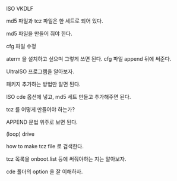 ISO VKDLF

md5 파일과 tcz 파일은 한 세트로 되어 있다.

md5 파일을 만들어 줘야 한다.

cfg 파일 수정

aterm 을 설치하고 싶으며 그렇게 쓰면 된다. cfg 파일 append 뒤에 써준다.

UltraISO 프로그램을 알아보자.

패키지 추가하는 방법만 알면 된다.

ISO cde 옵션에 넣고, md5 세트 만들고 추가해주면 된다.

tcz 를 어떻게 만들어야 하는가?

APPEND 문법 위주로 보면 된다.

(loop) drive

how to make tcz file 로 검색한다.

tcz 목록을 onboot.list 등에 써줘야하는 지는 알아보자.

cde 폴더의 option 을 잘 이해하자.
